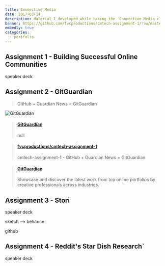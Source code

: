 ```yaml
---
title: Connective Media
date: 2017-03-14
description: Material I developed while taking the 'Connective Media class at Cornell Tech.
banner: https://github.com/fvcproductions/cmtech-assignment-1/raw/master/assets/img/screenshot.png
embedly: true
categories:
  - portfolio
---
```


## Assignment 1 - Building Successful Online Communities

speaker deck

## Assignment 2 - GitGuardian

> GitHub + Guardian News = GitGuardian

![GitGuardian](https://github.com/fvcproductions/cmtech-assignment-1/raw/master/assets/img/screenshot.png)

<blockquote class="embedly-card"><h4><a href="https://fvcproductions.github.io/cmtech-assignment-1/">GitGuardian</a></h4><p>null</p></blockquote>

<blockquote class="embedly-card"><h4><a href="https://github.com/fvcproductions/cmtech-assignment-1">fvcproductions/cmtech-assignment-1</a></h4><p>cmtech-assignment-1 - GitHub + Guardian News = GitGuardian</p></blockquote>

<blockquote class="embedly-card"><h4><a href="https://www.behance.net/gallery/50180493/GitGuardian">GitGuardian</a></h4><p>Showcase and discover the latest work from top online portfolios by creative professionals across industries.</p></blockquote>

## Assignment 3 - Stori

speaker deck

sketch --> behance

github

## Assignment 4 - Reddit's Star Dish Research`

speaker deck
